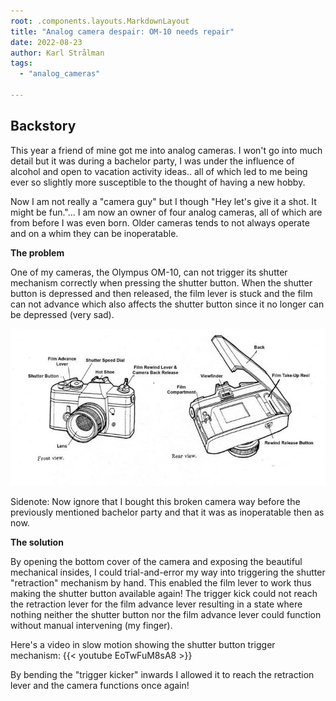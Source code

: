 ```yaml
---
root: .components.layouts.MarkdownLayout
title: "Analog camera despair: OM-10 needs repair"
date: 2022-08-23
author: Karl Strålman
tags:
  - "analog_cameras"

---
```


## Backstory

This year a friend of mine got me into analog cameras. I won't go into much detail but it was during
a bachelor party,
I was under the influence of alcohol and open to vacation activity ideas.. all of which led to me
being ever so slightly more susceptible to
the thought of having a new hobby.

Now I am not really a "camera guy" but I though "Hey let's give it a shot. It might be fun."...
I am now an owner of four analog cameras, all of which are from before I was even born.
Older cameras tends to not always operate and on a whim they can be inoperatable.

**The problem**

One of my cameras, the Olympus OM-10, can not trigger its shutter mechanism correctly when pressing
the shutter button.
When the shutter button is depressed and then released, the film lever is stuck and the film can not
advance which also affects
the shutter button since it no longer can be depressed (very sad).

![Image alt](images/learn-film-camera-parts.jpg)

Sidenote: Now ignore that I bought this broken camera way before the previously mentioned bachelor
party and
that it was as inoperatable then as now.

**The solution**

By opening the bottom cover of the camera and exposing the beautiful mechanical insides, I could
trial-and-error
my way into triggering the shutter "retraction" mechanism by hand. This enabled the film lever to
work thus making the
shutter button available again! The trigger kick could not reach the retraction lever for the film
advance lever resulting
in a state where nothing neither the shutter button nor the film advance lever could function
without manual intervening (my finger).

Here's a video in slow motion showing the shutter button trigger mechanism:
{{< youtube EoTwFuM8sA8 >}}

By bending the "trigger kicker" inwards I allowed it to reach the retraction lever and the camera
functions once again!

